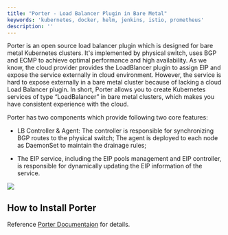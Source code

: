 ```yaml
---
title: "Porter - Load Balancer Plugin in Bare Metal"
keywords: 'kubernetes, docker, helm, jenkins, istio, prometheus'
description: ''
---
```


Porter is an open source load balancer plugin which is designed for bare metal Kubernetes clusters. It's implemented by physical switch, uses BGP and ECMP to achieve optimal performance and high availability. As we know, the cloud provider provides the LoadBlancer plugin to assign EIP and expose the service externally in cloud environment. However, the service is hard to expose externally in a bare metal cluster because of lacking a cloud Load Balancer plugin. In short, Porter allows you to create Kubernetes services of type “LoadBalancer” in bare metal clusters, which makes you have consistent experience with the cloud.

Porter has two components which provide following two core features:

- LB Controller & Agent: The controller is responsible for synchronizing BGP routes to the physical switch; The agent is deployed to each node as DaemonSet to maintain the drainage rules;

- The EIP service, including the EIP pools management and EIP controller, is responsible for dynamically updating the EIP information of the service.

![](https://pek3b.qingstor.com/kubesphere-docs/png/20200214100015.png)


## How to Install Porter

Reference [Porter Documentaion](https://github.com/kubesphere/porter#porter) for details.
